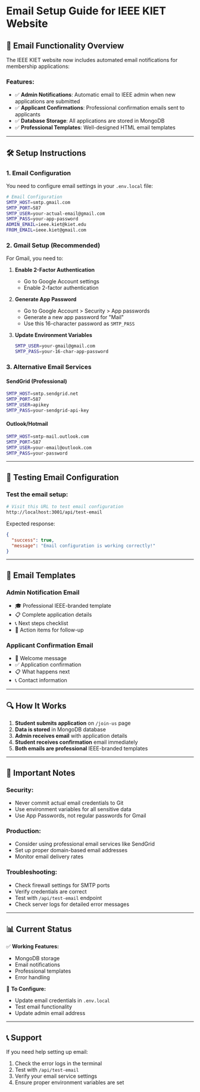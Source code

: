 # Email Setup Guide for IEEE KIET Website

## 📧 Email Functionality Overview

The IEEE KIET website now includes automated email notifications for membership applications:

### Features:
- ✅ **Admin Notifications**: Automatic email to IEEE admin when new applications are submitted
- ✅ **Applicant Confirmations**: Professional confirmation emails sent to applicants
- ✅ **Database Storage**: All applications are stored in MongoDB
- ✅ **Professional Templates**: Well-designed HTML email templates

---

## 🛠️ Setup Instructions

### 1. **Email Configuration**

You need to configure email settings in your `.env.local` file:

```bash
# Email Configuration
SMTP_HOST=smtp.gmail.com
SMTP_PORT=587
SMTP_USER=your-actual-email@gmail.com
SMTP_PASS=your-app-password
ADMIN_EMAIL=ieee.kiet@kiet.edu
FROM_EMAIL=ieee.kiet@gmail.com
```

### 2. **Gmail Setup (Recommended)**

For Gmail, you need to:

1. **Enable 2-Factor Authentication**
   - Go to Google Account settings
   - Enable 2-factor authentication

2. **Generate App Password**
   - Go to Google Account > Security > App passwords
   - Generate a new app password for "Mail"
   - Use this 16-character password as `SMTP_PASS`

3. **Update Environment Variables**
   ```bash
   SMTP_USER=your-gmail@gmail.com
   SMTP_PASS=your-16-char-app-password
   ```

### 3. **Alternative Email Services**

#### **SendGrid (Professional)**
```bash
SMTP_HOST=smtp.sendgrid.net
SMTP_PORT=587
SMTP_USER=apikey
SMTP_PASS=your-sendgrid-api-key
```

#### **Outlook/Hotmail**
```bash
SMTP_HOST=smtp-mail.outlook.com
SMTP_PORT=587
SMTP_USER=your-email@outlook.com
SMTP_PASS=your-password
```

---

## 🧪 Testing Email Configuration

### Test the email setup:
```bash
# Visit this URL to test email configuration
http://localhost:3001/api/test-email
```

Expected response:
```json
{
  "success": true,
  "message": "Email configuration is working correctly!"
}
```

---

## 📨 Email Templates

### **Admin Notification Email**
- 🎓 Professional IEEE-branded template
- 📋 Complete application details
- 📞 Next steps checklist
- 🎯 Action items for follow-up

### **Applicant Confirmation Email**
- 🎉 Welcome message
- ✅ Application confirmation
- 📋 What happens next
- 📞 Contact information

---

## 🔍 How It Works

1. **Student submits application** on `/join-us` page
2. **Data is stored** in MongoDB database
3. **Admin receives email** with application details
4. **Student receives confirmation** email immediately
5. **Both emails are professional** IEEE-branded templates

---

## 🚨 Important Notes

### **Security:**
- Never commit actual email credentials to Git
- Use environment variables for all sensitive data
- Use App Passwords, not regular passwords for Gmail

### **Production:**
- Consider using professional email services like SendGrid
- Set up proper domain-based email addresses
- Monitor email delivery rates

### **Troubleshooting:**
- Check firewall settings for SMTP ports
- Verify credentials are correct
- Test with `/api/test-email` endpoint
- Check server logs for detailed error messages

---

## 📊 Current Status

✅ **Working Features:**
- MongoDB storage
- Email notifications
- Professional templates
- Error handling

🔧 **To Configure:**
- Update email credentials in `.env.local`
- Test email functionality
- Update admin email address

---

## 📞 Support

If you need help setting up email:
1. Check the error logs in the terminal
2. Test with `/api/test-email`
3. Verify your email service settings
4. Ensure proper environment variables are set
